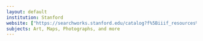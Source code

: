 ```yaml
---
layout: default
institution: Stanford
website: ["https://searchworks.stanford.edu/catalog?f%5Biiif_resources%5D%5B%5D=available", "https://exhibits.stanford.edu"]
subjects: Art, Maps, Photographs, and more
---
```


